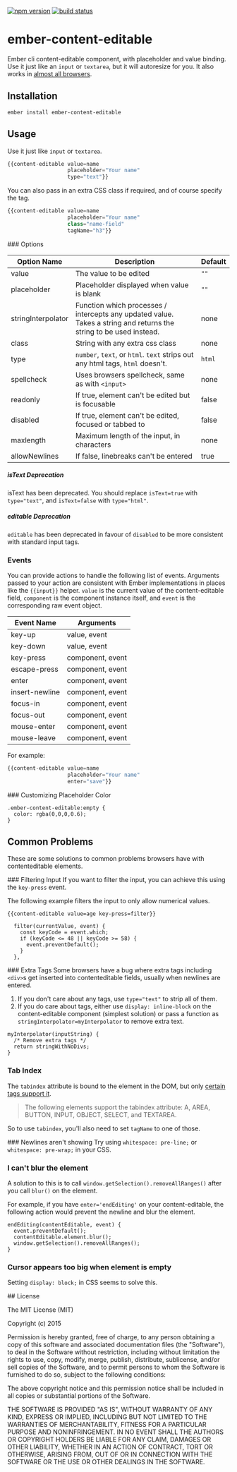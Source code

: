 [![npm version](https://badge.fury.io/js/ember-content-editable.svg)](http://badge.fury.io/js/ember-content-editable)
[![build status](https://travis-ci.org/AddJam/ember-content-editable.svg)](https://travis-ci.org/AddJam/ember-content-editable)

# ember-content-editable

Ember cli content-editable component, with placeholder and value binding. Use it just like an `input` or `textarea`, but it will autoresize for you. It also works in [almost all browsers](http://caniuse.com/contenteditable).

## Installation

`ember install ember-content-editable`

## Usage

Use it just like `input` or `textarea`.

```javascript
{{content-editable value=name
                   placeholder="Your name"
                   type="text"}}
```

You can also pass in an extra CSS class if required, and of course specify the tag.

```javascript
{{content-editable value=name
                   placeholder="Your name"
                   class="name-field"
                   tagName="h3"}}
```

### Options

Option Name          | Description                                    | Default
---------------------|------------------------------------------------|---------
value                | The value to be edited                         | `""`
placeholder          | Placeholder displayed when value is blank      | `""`
stringInterpolator   | Function which processes / intercepts any updated value. Takes a string and returns the string to be used instead.           | none
class                | String with any extra css class               | none
type                 | `number`, `text`, or `html`. `text` strips out any html tags, `html` doesn't.                    | `html`
spellcheck           | Uses browsers spellcheck, same as with `<input>` | none
readonly             | If true, element can't be edited but is focusable | false
disabled             | If true, element can't be edited, focused or tabbed to | false
maxlength            | Maximum length of the input, in characters     | none
allowNewlines        | If false, linebreaks can't be entered          | true

##### isText Deprecation
isText has been deprecated. You should replace `isText=true` with `type="text"`, and `isText=false` with `type="html"`.

##### editable Deprecation
`editable` has been deprecated in favour of `disabled` to be more consistent with
standard input tags.

### Events
You can provide actions to handle the following list of events. Arguments passed to your action are consistent with Ember implementations in places like the `{{input}}` helper. `value` is the current value of the content-editable field, `component` is the component instance itself, and `event` is the corresponding raw event object.

| Event Name     | Arguments
|----------------|----------------
| key-up         | value, event
| key-down       | value, event
| key-press      | component, event
| escape-press   | component, event
| enter          | component, event
| insert-newline | component, event
| focus-in       | component, event
| focus-out      | component, event
| mouse-enter    | component, event
| mouse-leave    | component, event

For example:
```javascript
{{content-editable value=name
                   placeholder="Your name"
                   enter="save"}}
```

### Customizing Placeholder Color
```
.ember-content-editable:empty {
  color: rgba(0,0,0,0.6);
}
```

## Common Problems
These are some solutions to common problems browsers have with contenteditable elements.

### Filtering Input
If you want to filter the input, you can achieve this using the `key-press` event.

The following example filters the input to only allow numerical values.

```
{{content-editable value=age key-press=filter}}
```

```
  filter(currentValue, event) {
    const keyCode = event.which;
    if (keyCode <= 48 || keyCode >= 58) {
      event.preventDefault();
    }
  },
```

### Extra Tags
Some browsers have a bug where extra tags including `<div>`s get inserted into contenteditable fields, usually when newlines are entered.

1) If you don't care about any tags, use `type="text"` to strip all of them.
2) If you do care about tags, either use `display: inline-block` on the content-editable component (simplest solution) or pass a function as `stringInterpolator=myInterpolator` to remove extra text.

```
myInterpolator(inputString) {
  /* Remove extra tags */
  return stringWithNoDivs;
}
```

### Tab Index
The `tabindex` attribute is bound to the element in the DOM, but only [certain tags support it](http://www.w3.org/TR/html4/interact/forms.html#adef-tabindex).

>The following elements support the tabindex attribute: A, AREA, BUTTON, INPUT, OBJECT, SELECT, and TEXTAREA.

So to use `tabindex`, you'll also need to set `tagName` to one of those.

### Newlines aren't showing
Try using `whitespace: pre-line;` or `whitespace: pre-wrap;` in your CSS.

### I can't blur the element
A solution to this is to call `window.getSelection().removeAllRanges()` after you call `blur()` on the element.

For example, if you have `enter='endEditing'` on your content-editable, the following action would prevent the newline and blur the element.

```
endEditing(contentEditable, event) {
  event.preventDefault();
  contentEditable.element.blur();
  window.getSelection().removeAllRanges();
}
```

### Cursor appears too big when element is empty
Setting `display: block;` in CSS seems to solve this.

## License

The MIT License (MIT)

Copyright (c) 2015

Permission is hereby granted, free of charge, to any person obtaining a copy of this software and associated documentation files (the "Software"), to deal in the Software without restriction, including without limitation the rights to use, copy, modify, merge, publish, distribute, sublicense, and/or sell copies of the Software, and to permit persons to whom the Software is furnished to do so, subject to the following conditions:

The above copyright notice and this permission notice shall be included in all copies or substantial portions of the Software.

THE SOFTWARE IS PROVIDED "AS IS", WITHOUT WARRANTY OF ANY KIND, EXPRESS OR IMPLIED, INCLUDING BUT NOT LIMITED TO THE WARRANTIES OF MERCHANTABILITY, FITNESS FOR A PARTICULAR PURPOSE AND NONINFRINGEMENT. IN NO EVENT SHALL THE AUTHORS OR COPYRIGHT HOLDERS BE LIABLE FOR ANY CLAIM, DAMAGES OR OTHER LIABILITY, WHETHER IN AN ACTION OF CONTRACT, TORT OR OTHERWISE, ARISING FROM, OUT OF OR IN CONNECTION WITH THE SOFTWARE OR THE USE OR OTHER DEALINGS IN THE SOFTWARE.
